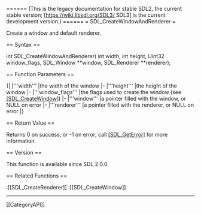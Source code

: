 ====== (This is the legacy documentation for stable SDL2, the current stable version; [https://wiki.libsdl.org/SDL3/ SDL3] is the current development version.) ======
= SDL_CreateWindowAndRenderer =

Create a window and default renderer.

== Syntax ==

<syntaxhighlight lang='c'>
int SDL_CreateWindowAndRenderer(
        int width, int height, Uint32 window_flags,
        SDL_Window **window, SDL_Renderer **renderer);
</syntaxhighlight>

== Function Parameters ==

{|
|'''width'''
|the width of the window
|-
|'''height'''
|the height of the window
|-
|'''window_flags'''
|the flags used to create the window (see [[SDL_CreateWindow]]())
|-
|'''window'''
|a pointer filled with the window, or NULL on error
|-
|'''renderer'''
|a pointer filled with the renderer, or NULL on error
|}

== Return Value ==

Returns 0 on success, or -1 on error; call [[SDL_GetError]]() for more
information.

== Version ==

This function is available since SDL 2.0.0.

== Related Functions ==

:[[SDL_CreateRenderer]]
:[[SDL_CreateWindow]]

----
[[CategoryAPI]]


